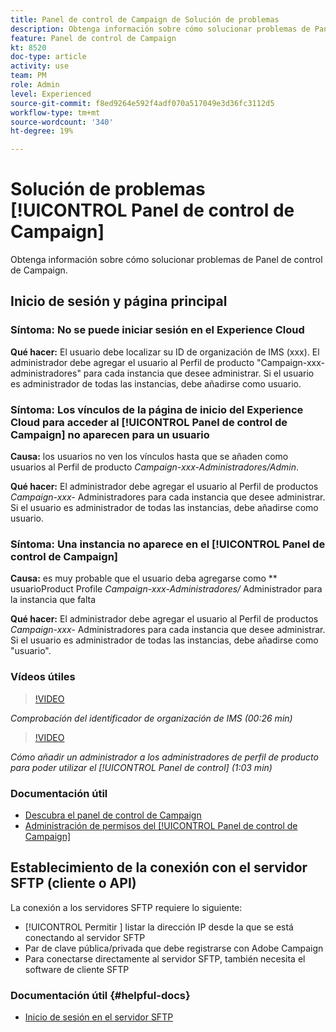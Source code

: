 ```yaml
---
title: Panel de control de Campaign de Solución de problemas
description: Obtenga información sobre cómo solucionar problemas de Panel de control de Campaign
feature: Panel de control de Campaign
kt: 8520
doc-type: article
activity: use
team: PM
role: Admin
level: Experienced
source-git-commit: f8ed9264e592f4adf070a517049e3d36fc3112d5
workflow-type: tm+mt
source-wordcount: '340'
ht-degree: 19%

---
```


# Solución de problemas [!UICONTROL Panel de control de Campaign]

Obtenga información sobre cómo solucionar problemas de Panel de control de Campaign.

## Inicio de sesión y página principal

### Síntoma: No se puede iniciar sesión en el Experience Cloud

**Qué hacer:**
El usuario debe localizar su ID de organización de IMS (xxx). El administrador debe agregar el usuario al Perfil de producto &quot;Campaign-xxx-administradores&quot; para cada instancia que desee administrar. Si el usuario es administrador de todas las instancias, debe añadirse como usuario.

### Síntoma: Los vínculos de la página de inicio del Experience Cloud para acceder al [!UICONTROL Panel de control de Campaign] no aparecen para un usuario

**Causa:**
los usuarios no ven los vínculos hasta que se añaden como usuarios al Perfil de producto  _Campaign-xxx-Administradores/Admin_.

**Qué hacer:**
El administrador debe agregar el usuario al Perfil de productos  _Campaign-xxx-_  Administradores para cada instancia que desee administrar. Si el usuario es administrador de todas las instancias, debe añadirse como usuario.

### Síntoma: Una instancia no aparece en el [!UICONTROL Panel de control de Campaign]

**Causa:**
es muy probable que el usuario deba agregarse como  ** usuarioProduct Profile  _Campaign-xxx-Administradores/_ Administrador para la instancia que falta

**Qué hacer:**
El administrador debe agregar el usuario al Perfil de productos  _Campaign-xxx-_  Administradores para cada instancia que desee administrar. Si el usuario es administrador de todas las instancias, debe añadirse como &quot;usuario&quot;.

### Vídeos útiles

>[!VIDEO](https://video.tv.adobe.com/v/27183?quality=12)

*Comprobación del identificador de organización de IMS (00:26 min)*

>[!VIDEO](https://video.tv.adobe.com/v/27147?quality=12)

*Cómo añadir un administrador a los administradores de perfil de producto para poder utilizar el  [!UICONTROL Panel de control]  (1:03 min)*

### Documentación útil

* [Descubra el panel de control de Campaign](https://experienceleague.adobe.com/docs/control-panel/using/control-panel-home.html?lang=es)
* [Administración de permisos del  [!UICONTROL Panel de control de Campaign]](https://experienceleague.adobe.com/docs/control-panel/using/control-panel-home.html?lang=en)

## Establecimiento de la conexión con el servidor SFTP (cliente o API)

La conexión a los servidores SFTP requiere lo siguiente:

* [!UICONTROL Permitir ] listar la dirección IP desde la que se está conectando al servidor SFTP
* Par de clave pública/privada que debe registrarse con Adobe Campaign
* Para conectarse directamente al servidor SFTP, también necesita el software de cliente SFTP

### Documentación útil {#helpful-docs}

* [Inicio de sesión en el servidor SFTP](https://experienceleague.adobe.com/docs/control-panel/using/control-panel-home.html?lang=en)
